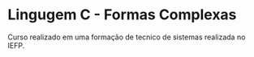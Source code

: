# Lingugem C - Formas Complexas
 
Curso realizado em uma formação de tecnico de sistemas realizada no IEFP.
